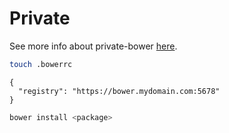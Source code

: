 # Private

See more info about private-bower [here](https://www.npmjs.com/package/private-bower).

```bash
touch .bowerrc
```

```
{
  "registry": "https://bower.mydomain.com:5678"
}
```

```bash
bower install <package>
```
